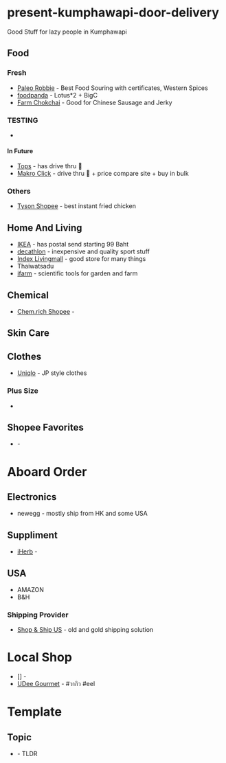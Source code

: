 # present-kumphawapi-door-delivery
Good Stuff for lazy people in Kumphawapi

##  Food
### Fresh
- [Paleo Robbie](https://paleorobbie.com) - Best Food Souring with certificates, Western Spices
- [foodpanda](https://www.foodpanda.co.th/shop) - Lotus*2 + BigC
- [Farm Chokchai](https://shop.chokchaisteakhouse.com) - Good for Chinese Sausage and Jerky

### TESTING
- [](https://passiondelivery.com/en/)

#### In Future
- [Tops](https://www.tops.co.th/th/) - has drive thru 🚗
- [Makro Click](https://www.makroclick.com/th) - drive thru 🚗 + price compare site + buy in bulk

### Others
- [Tyson Shopee](https://shopee.co.th/tyson?categoryId=100629&entryPoint=cart&itemId=13432987487) - best instant fried chicken

## Home And Living
- [IKEA](https://www.ikea.com/th/th/) - has postal send starting 99 Baht
- [decathlon](https://www.decathlon.co.th/th/) - inexpensive and quality sport stuff
- [Index Livingmall](https://www.indexlivingmall.com/) - good store for many things
- Thaiwatsadu
- [ifarm](https://www.ifarm.co.th/) - scientific tools for garden and farm

## Chemical
- [Chem.rich Shopee](https://shopee.co.th/chem.rich?categoryId=100636&itemId=10570378945) - 

## Skin Care

## Clothes
- [Uniqlo](https://www.uniqlo.com/th/th/) - JP style clothes


### Plus Size
- 

## Shopee Favorites
- []() - 

# Aboard Order
## Electronics
- newegg - mostly ship from HK and some USA

## Suppliment
- [iHerb](https://th.iherb.com) - 

## USA
- AMAZON
- B&H

### Shipping Provider
- [Shop & Ship US](http://www.shopandshipus.com) - old and gold shipping solution

# Local Shop
- [] - 
- [UDee Gourmet](https://www.facebook.com/udee.gourmet/) - #วากิว #eel

# Template
## Topic
- [](link) - TLDR
